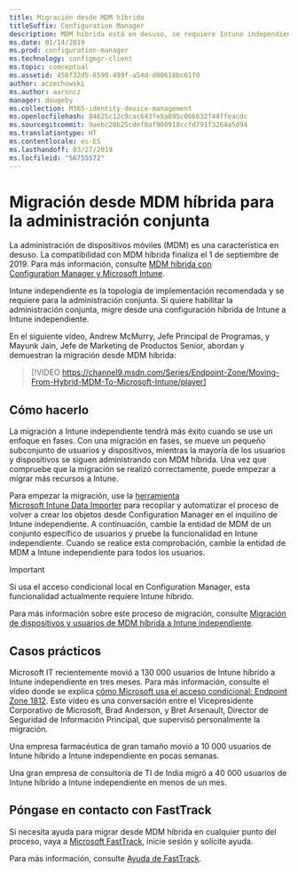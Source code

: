 ```yaml
---
title: Migración desde MDM híbrido
titleSuffix: Configuration Manager
description: MDM híbrida está en desuso, se requiere Intune independiente para la administración conjunta.
ms.date: 01/14/2019
ms.prod: configuration-manager
ms.technology: configmgr-client
ms.topic: conceptual
ms.assetid: 456f32d5-8590-499f-a54d-d00618bc61f0
author: aczechowski
ms.author: aaroncz
manager: dougeby
ms.collection: M365-identity-device-management
ms.openlocfilehash: 84625c12c9cac643fe5a895c066632f44ffeacdc
ms.sourcegitcommit: 9aebc20b25cdef0af908918ccfd791f3264a5d94
ms.translationtype: HT
ms.contentlocale: es-ES
ms.lasthandoff: 03/27/2019
ms.locfileid: "56755572"
---
```

# <a name="migrate-from-hybrid-mdm-for-co-management"></a>Migración desde MDM híbrida para la administración conjunta

La administración de dispositivos móviles (MDM) es una característica en desuso. La compatibilidad con MDM híbrida finaliza el 1 de septiembre de 2019. Para más información, consulte [MDM híbrida con Configuration Manager y Microsoft Intune](/sccm/mdm/understand/hybrid-mobile-device-management).

Intune independiente es la topología de implementación recomendada y se requiere para la administración conjunta. Si quiere habilitar la administración conjunta, migre desde una configuración híbrida de Intune a Intune independiente. 

En el siguiente vídeo, Andrew McMurry, Jefe Principal de Programas, y Mayunk Jain, Jefe de Marketing de Productos Senior, abordan y demuestran la migración desde MDM híbrida:

> [!VIDEO https://channel9.msdn.com/Series/Endpoint-Zone/Moving-From-Hybrid-MDM-To-Microsoft-Intune/player]



## <a name="how-to-do-it"></a>Cómo hacerlo

La migración a Intune independiente tendrá más éxito cuando se use un enfoque en fases. Con una migración en fases, se mueve un pequeño subconjunto de usuarios y dispositivos, mientras la mayoría de los usuarios y dispositivos se siguen administrando con MDM híbrida. Una vez que compruebe que la migración se realizó correctamente, puede empezar a migrar más recursos a Intune.

Para empezar la migración, use la [herramienta Microsoft Intune Data Importer](/sccm/mdm/deploy-use/migrate-import-data) para recopilar y automatizar el proceso de volver a crear los objetos desde Configuration Manager en el inquilino de Intune independiente. A continuación, cambie la entidad de MDM de un conjunto específico de usuarios y pruebe la funcionalidad en Intune independiente. Cuando se realice esta comprobación, cambie la entidad de MDM a Intune independiente para todos los usuarios.

> [!Important]  
> Si usa el acceso condicional local en Configuration Manager, esta funcionalidad actualmente requiere Intune híbrido.  

Para más información sobre este proceso de migración, consulte [Migración de dispositivos y usuarios de MDM híbrida a Intune independiente](/sccm/mdm/deploy-use/migrate-hybridmdm-to-intunesa).



## <a name="case-studies"></a>Casos prácticos

Microsoft IT recientemente movió a 130 000 usuarios de Intune híbrido a Intune independiente en tres meses. Para más información, consulte el vídeo donde se explica [cómo Microsoft usa el acceso condicional: Endpoint Zone 1812](https://youtu.be/offk-KH7eIA?t=651). Este vídeo es una conversación entre el Vicepresidente Corporativo de Microsoft, Brad Anderson, y Bret Arsenault, Director de Seguridad de Información Principal, que supervisó personalmente la migración. 

Una empresa farmacéutica de gran tamaño movió a 10 000 usuarios de Intune híbrido a Intune independiente en pocas semanas.

Una gran empresa de consultoría de TI de India migró a 40 000 usuarios de Intune híbrido a Intune independiente en menos de un mes.



## <a name="contact-fasttrack"></a>Póngase en contacto con FastTrack

Si necesita ayuda para migrar desde MDM híbrida en cualquier punto del proceso, vaya a [Microsoft FastTrack](https://Microsoft.com/FastTrack/), inicie sesión y solicite ayuda. 

Para más información, consulte [Ayuda de FastTrack](/sccm/comanage/quickstart-fasttrack). 

